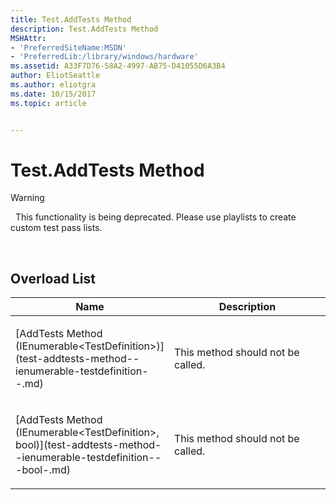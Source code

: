 ```yaml
---
title: Test.AddTests Method
description: Test.AddTests Method
MSHAttr:
- 'PreferredSiteName:MSDN'
- 'PreferredLib:/library/windows/hardware'
ms.assetid: A33F7D76-58A2-4997-AB75-D41055D6A3B4
author: EliotSeattle
ms.author: eliotgra
ms.date: 10/15/2017
ms.topic: article


---
```


# Test.AddTests Method

>[!WARNING]
>  This functionality is being deprecated. Please use playlists to create custom test pass lists.

 

## <span id="Overload_List"></span><span id="overload_list"></span><span id="OVERLOAD_LIST"></span>Overload List


<table>
<colgroup>
<col width="50%" />
<col width="50%" />
</colgroup>
<thead>
<tr class="header">
<th>Name</th>
<th>Description</th>
</tr>
</thead>
<tbody>
<tr class="odd">
<td><p>[AddTests Method (IEnumerable&lt;TestDefinition&gt;)](test-addtests-method--ienumerable-testdefinition--.md)</p></td>
<td><p>This method should not be called.</p></td>
</tr>
<tr class="even">
<td><p>[AddTests Method (IEnumerable&lt;TestDefinition&gt;, bool)](test-addtests-method--ienumerable-testdefinition---bool-.md)</p></td>
<td><p>This method should not be called.</p></td>
</tr>
</tbody>
</table>

 

 

 







